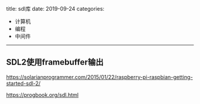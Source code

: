 title: sdl库
date: 2019-09-24
categories:
- 计算机
- 编程
- 中间件




---



## SDL2使用framebuffer输出



https://solarianprogrammer.com/2015/01/22/raspberry-pi-raspbian-getting-started-sdl-2/

https://progbook.org/sdl.html

